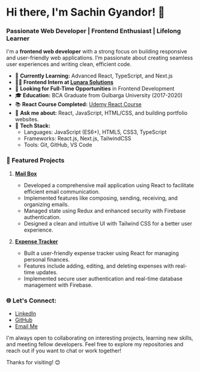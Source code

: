 # Hi there, I'm Sachin Gyandor! 👋

### Passionate Web Developer | Frontend Enthusiast | Lifelong Learner

I'm a **frontend web developer** with a strong focus on building responsive and user-friendly web applications. I’m passionate about creating seamless user experiences and writing clean, efficient code.

- 🌱 **Currently Learning:** Advanced React, TypeScript, and Next.js
- 👨‍💻 **Frontend Intern at [Lunara Solutions](https://www.linkedin.com/company/lunarasolutionscorp/)**
- 💼 **Looking for Full-Time Opportunities** in Frontend Development
- 🎓 **Education:** BCA Graduate from Gulbarga University (2017-2020)
- 📚 **React Course Completed:** [Udemy React Course](https://www.udemy.com/certificate/UC-eb0f2f6e-4e14-4d0e-b7f8-78b74ef80f5c/)
- 💬 **Ask me about:** React, JavaScript, HTML/CSS, and building portfolio websites.
- 🔧 **Tech Stack:**
  - Languages: JavaScript (ES6+), HTML5, CSS3, TypeScript
  - Frameworks: React.js, Next.js, TailwindCSS
  - Tools: Git, GitHub, VS Code
  
### 📂 Featured Projects
1. **[Mail Box](https://mail-box-c1237.web.app)**
   - Developed a comprehensive mail application using React to facilitate efficient email communication.
   - Implemented features like composing, sending, receiving, and organizing emails.
   - Managed state using Redux and enhanced security with Firebase authentication.
   - Designed a clean and intuitive UI with Tailwind CSS for a better user experience.

2. **[Expense Tracker](https://expense-tracker-17.web.app)**
   - Built a user-friendly expense tracker using React for managing personal finances.
   - Features include adding, editing, and deleting expenses with real-time updates.
   - Implemented secure user authentication and real-time database management with Firebase.

### 🌐 Let's Connect:
- [LinkedIn](https://www.linkedin.com/in/gyandors) 
- [GitHub](https://github.com/gyandors) 
- [Email Me](mailto:gyandors@gmail.com)

I'm always open to collaborating on interesting projects, learning new skills, and meeting fellow developers. Feel free to explore my repositories and reach out if you want to chat or work together!

Thanks for visiting! 😊

